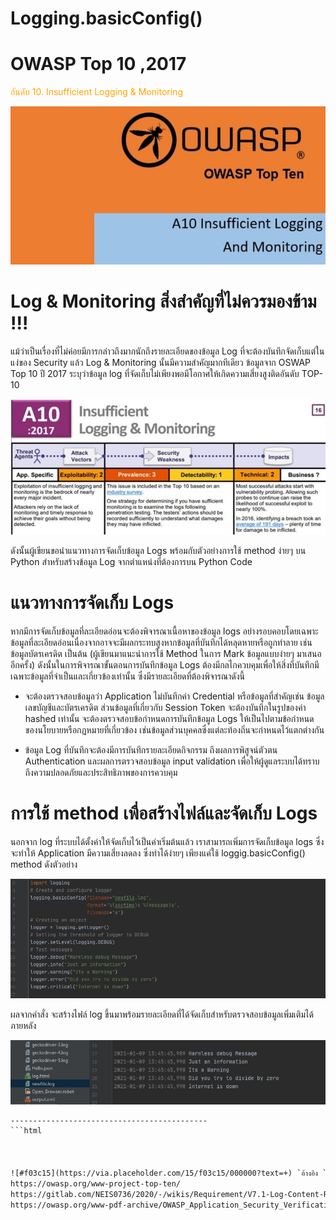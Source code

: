 # Logging.basicConfig()

# OWASP Top 10 ,2017
<span style="color: orange"> อันดับ 10. Insufficient Logging & Monitoring  </span>

![](img/log0.jpg)

# Log & Monitoring สิ่งสำคัญที่ไม่ควรมองข้าม !!! 
แม้ว่าเป็นเรื่องที่ไม่ค่อยมีการกล่าวถึงมากนักถึงรายละเอียดของข้อมูล Log ที่จะต้องบันทึกจัดเก็บแต่ในแง่ของ Security แล้ว Log & Monitoring นั้นมีความสำคัญมากทีเดียว ข้อมูลจาก OSWAP Top 10 ปี 2017 ระบุว่าข้อมูล log ที่จัดเก็บไม่เพียงพอมีโอกาศให้เกิดความเสี่ยงสูงติดอันดับ TOP-10

![](img/log1.jpg)

ดังนั้นผู้เขียนขอนำแนวทางการจัดเก็บข้อมูล Logs พร้อมกับตัวอย่างการใช้ method ง่ายๆ บน Python สำหรับสร้างข้อมูล Log จากตำแหน่งที่ต้องการบน Python Code

# แนวทางการจัดเก็บ Logs 
หากมีการจัดเก็บข้อมูลที่ละเอียดอ่อนจะต้องพิจารณาเนื้อหาของข้อมูล logs อย่างรอบคอบโดยเฉพาะข้อมูลที่ละเอียดอ่อนเนื่องจากอาจจะมีผลกระทบสูงหากข้อมูลที่บันทึกได้หลุดหายหรือถูกทำลาย เช่นข้อมูลบัตรเครดิต เป็นต้น (ผู้เขียนมาแนะนำการใช้ Method ในการ Mark ข้อมูลแบบง่ายๆ มาเสนออีกครั้ง) ดังนั้นในการพิจารณาขั้นตอนการบันทึกข้อมูล Logs ต้องมีกลไกควบคุมเพื่อให้สิ่งที่บันทึกมีเฉพาะข้อมูลที่จำเป็นและเกี่ยวข้องเท่านั้น ซึ่งมีรายละเอียดที่ต้องพิจารณาดังนี้
 - จะต้องตรวจสอบข้อมูลว่า Application ไม่บันทึกค่า Credential หรือข้อมูลที่สำคัญเช่น ข้อมูลเลขบัญชีและบัตรเครดิต ส่วนข้อมูลที่เกี่ยวกับ Session Token จะต้องบันทึกในรูปของค่า hashed เท่านั้น 
จะต้องตรวจสอบข้อกำหนดการบันทึกข้อมูล Logs ให้เป็นไปตามข้อกำหนดของนโยบายหรือกฏหมายที่เกี่ยวข้อง เช่นข้อมูลส่วนบุคคลซึ่งแต่ละท้องถิ่นจะกำหนดไว้แตกต่างกัน

 - ข้อมูล Log ที่บันทึกจะต้องมีการบันทึกรายละเอียดกิจกรรม ถึงผลการพิสูจน์ตัวตน Authentication และผลการตรวจสอบข้อมูล input validation เพื่อให้ผู้ดูแลระบบได้ทราบถึงความปลอดภัยและประสิทธิภาพของการควบคุม     

# การใช้ method เพื่อสร้างไฟล์และจัดเก็บ Logs 
นอกจาก log ที่ระบบได้ตั้งค่าให้จัดเก็บไว้เป็นค่าเริ่มต้นแล้ว เราสามารถเพิ่มการจัดเก็บข้อมูล logs ซึ่งจะทำให้ Application มีความเสี่ยงลดลง ซึ่งทำได้ง่ายๆ เพียงแค่ใช้ loggig.basicConfig() method ดังตัวอย่าง

![](img/log2.jpg)

ผลจากคำสั่ง จะสร้างไฟล์ log ขึ้นมาพร้อมรายละเอียดที่ได้จัดเก็บสำหรับตรวจสอบข้อมูลเพิ่มเติมได้ภายหลัง 

![](img/log3.jpg)


```html
--------------------------------------------
```html



![#f03c15](https://via.placeholder.com/15/f03c15/000000?text=+) `อ้างอิง `
https://owasp.org/www-project-top-ten/
https://gitlab.com/NEIS0736/2020/-/wikis/Requirement/V7.1-Log-Content-Requirements
https://owasp.org/www-pdf-archive/OWASP_Application_Security_Verification_Standard_4.0-en.pdf




                                                                     






